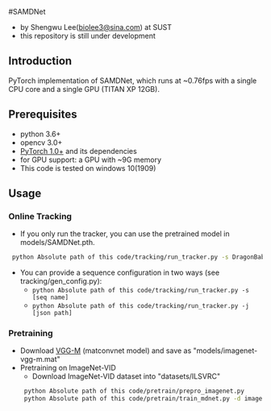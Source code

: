 #SAMDNet

- by Shengwu Lee(biolee3@sina.com) at SUST
- this repository is still under development

## Introduction
PyTorch implementation of SAMDNet, which runs at ~0.76fps with a single CPU core and a single GPU (TITAN XP 12GB).

## Prerequisites
- python 3.6+
- opencv 3.0+
- [PyTorch 1.0+](http://pytorch.org/) and its dependencies 
- for GPU support: a GPU with ~9G memory
- This code is tested on windows 10(1909) 
## Usage

### Online Tracking
 - If you only run the tracker, you can use the pretrained model in models/SAMDNet.pth.
```bash
 python Absolute path of this code/tracking/run_tracker.py -s DragonBaby [-d (display fig)] [-f (save fig)]
```
 - You can provide a sequence configuration in two ways (see tracking/gen_config.py):
   - ```python Absolute path of this code/tracking/run_tracker.py -s [seq name]```
   - ```python Absolute path of this code/tracking/run_tracker.py -j [json path]```
 
### Pretraining
 - Download [VGG-M](http://www.vlfeat.org/matconvnet/models/imagenet-vgg-m.mat) (matconvnet model) and save as "models/imagenet-vgg-m.mat"
 - Pretraining on ImageNet-VID
   - Download ImageNet-VID dataset into "datasets/ILSVRC"
    ``` bash
     python Absolute path of this code/pretrain/prepro_imagenet.py
     python Absolute path of this code/pretrain/train_mdnet.py -d imagenet
    ```
